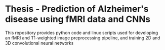 # Thesis - Prediction of Alzheimer's disease using fMRI data and CNNs
This repository provides python code and linux scripts used for developing an fMRI and T1-weighted image preprocessing pipeline, and training 2D and 3D convolutional neural networks
